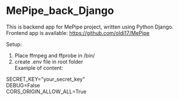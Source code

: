 # MePipe_back_Django
This is backend app for MePipe project, written using Python Django. <br />
Frontend app is available: https://github.com/oldi17/MePipe

Setup:
1. Place ffmpeg and ffprobe in /bin/
2. create .env file in root folder<br />
  Example of content:

  SECRET_KEY="your_secret_key"<br />
  DEBUG=False<br />
  CORS_ORIGIN_ALLOW_ALL=True
